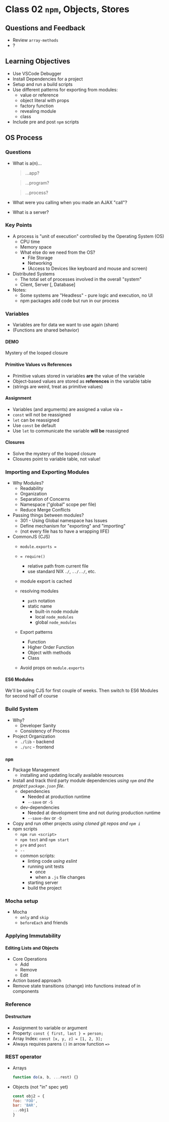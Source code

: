# Class 02 `npm`, Objects, Stores

## Questions and Feedback
* Review `array-methods`
* ?

## Learning Objectives

* Use VSCode Debugger
* Install Dependencies for a project
* Setup and run a build scripts 
* Use different patterns for exporting from modules:
    * value or reference
    * object literal with props
    * factory function
    * revealing module
    * class
* Include pre and post `npm` scripts
 
## OS Process

### Questions

* What is a(n)... 

  > ...app?
   
  > ...program?

  > ...process?

* What were you calling when you made an AJAX "call"?
* What is a server?

### Key Points

* A process is "unit of execution" controlled by the Operating System (OS)
    * CPU time
    * Memory space
    * What else do we need from the OS?
        * File Storage
        * Networking
        * (Access to Devices like keyboard and mouse and screen)
* Distributed Systems
    * The total set of processes involved in the overall "system"
    * Client, Server [, Database]
* Notes:
    * Some systems are "Headless" - pure logic and execution, no UI
    * npm packages add code but run in our process

### Variables

* Variables are for data we want to use again (share)
* (Functions are shared behavior)

#### DEMO

Mystery of the looped closure

#### Primitive Values vs References

* Primitive values stored in variables **are** the value of the variable
* Object-based values are stored as **references** in the variable table
* (strings are weird, treat as primitive values)

#### Assignment

* Variables (and arguments) are assigned a value via `=`
* `const` will not be reassigned
* `let` can be reassigned
* Use `const` be default
* Use `let` to communicate the variable **will be** reassigned

#### Closures

* Solve the mystery of the looped closure
* Closures point to variable table, not value!

### Importing and Exporting Modules

* Why Modules?
    * Readability
    * Organization
    * Separation of Concerns
    * Namespace ("global" scope per file)
    * Reduce Merge Conflicts
* Passing things between modules?
    * 301 - Using Global namespace has Issues
    * Define mechanism for "exporting" and "importing"
    * (not every file has to have a wrapping IIFE)
* CommonJS (CJS)
    * `module.exports =`
    * `= require()`
        * relative path from current file
        * use standard NIX `./`, `../../`, etc.
    * module export is cached
    * resolving modules
        * `path` notation
        * static name
            * built-in node module
            * local `node_modules`
            * global `node_modules`

    * Export patterns
        * Function
        * Higher Order Function
        * Object with methods
        * Class
    * Avoid props on `module.exports`

#### ES6 Modules

We'll be using CJS for first couple of weeks. Then switch to ES6 Modules for second half of course

### Build System

* Why?
    * Developer Sanity
    * Consistency of Process
* Project Organization
    * `./lib` - backend
    * `./src` - frontend

### `npm`
* Package Management
    * installing and updating locally available resources
* Install and track third party module dependencies 
_using `npm` and the project `package.json` file_.
    * dependencies
        * Needed at production runtime
        * `--save` or `-S`
    * dev-dependencies
        * Needed at development time and not during production runtime
        * `--save-dev` or `-D`
* Copy and run other projects _using cloned git repos and `npm i`_
* npm scripts
    * `npm run <script>`
    * `npm test` and `npm start`
    * `pre` and `post`
    * `--`
    * common scripts:
        * linting code _using eslint_ 
        * running unit tests
            * once
            * when a `.js` file changes
        * starting server
        * build the project

### Mocha setup

* Mocha
    * `only` and `skip`
    * `beforeEach` and friends


### Applying Immutability

#### Editing Lists and Objects

* Core Operations
    * Add
    * Remove
    * Edit
* Action based approach
* Remove state transitions (change) into functions instead of in components

### Reference

#### Destructure

* Assignment to variable or argument
* Property: `const { first, last } = person;`
* Array Index: `const [x, y, z] = [1, 2, 3];`
* Always requires parens `()` in arrow function `=>`

### REST operator

* Arrays
    ```js
    function do(a, b, ...rest) {}
    ```
* Objects (not "in" spec yet)
    ```js
    const obj2 = {
    foo: 'FOO',
    bar: 'BAR',
    ...obj1 
    }
    ```
